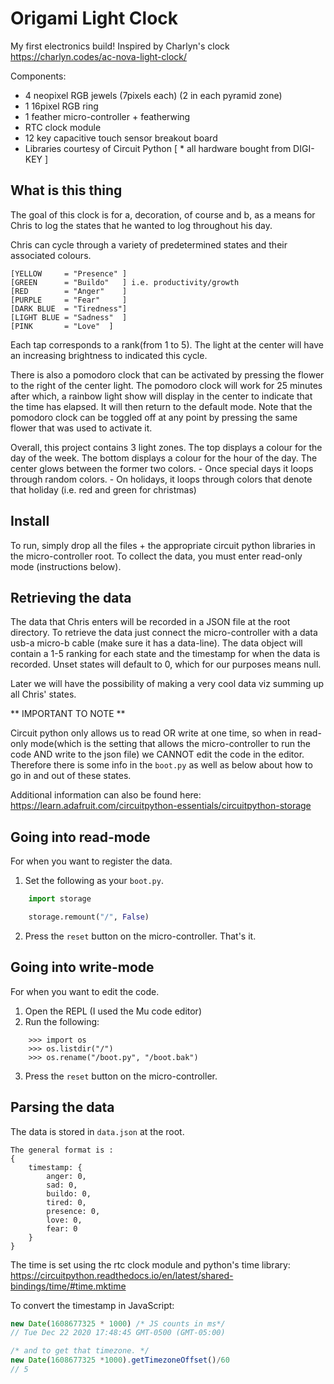 # Origami Light Clock

My first electronics build! Inspired by Charlyn's clock https://charlyn.codes/ac-nova-light-clock/

Components:

- 4 neopixel RGB jewels (7pixels each) (2 in each pyramid zone)
- 1 16pixel RGB ring
- 1 feather micro-controller + featherwing
- RTC clock module
- 12 key capacitive touch sensor breakout board
- Libraries courtesy of Circuit Python
  [ * all hardware bought from DIGI-KEY ]

## What is this thing

The goal of this clock is for a, decoration, of course and b, as a means for Chris to log the states that he wanted to log throughout his day.

Chris can cycle through a variety of predetermined states and their associated colours.

```
[YELLOW     = "Presence" ]
[GREEN      = "Buildo"   ] i.e. productivity/growth
[RED        = "Anger"    ]
[PURPLE     = "Fear"     ]
[DARK BLUE  = "Tiredness"]
[LIGHT BLUE = "Sadness"  ]
[PINK       = "Love"  ]
```

Each tap corresponds to a rank(from 1 to 5). The light at the center will have an increasing brightness to indicated this cycle.

There is also a pomodoro clock that can be activated by pressing the flower to the right of the center light. The pomodoro clock will work for 25 minutes after which, a rainbow light show will display in the center to indicate that the time has elapsed. It will then return to the default mode. Note that the pomodoro clock can be toggled off at any point by pressing the same flower that was used to activate it.

Overall, this project contains 3 light zones.
The top displays a colour for the day of the week.
The bottom displays a colour for the hour of the day.
The center glows between the former two colors. - Once special days it loops through random colors. - On holidays, it loops through colors that denote that holiday (i.e. red and green for christmas)

## Install

To run, simply drop all the files + the appropriate circuit python libraries in the micro-controller root. To collect the data, you must enter read-only mode (instructions below).

## Retrieving the data

The data that Chris enters will be recorded in a JSON file at the root directory. To retrieve the data just connect the micro-controller with a data usb-a micro-b cable (make sure it has a data-line). The data object will contain a 1-5 ranking for each state and the timestamp for when the data is recorded. Unset states will default to 0, which for our purposes means null.

Later we will have the possibility of making a very cool data viz summing up all Chris' states.

** IMPORTANT TO NOTE **

Circuit python only allows us to read OR write at one time, so when in read-only mode(which is the setting that allows the micro-controller to run the code AND write to the json file) we CANNOT edit the code in the editor. Therefore there is some info in the `boot.py` as well as below about how to go in and out of these states.

Additional information can also be found here:
https://learn.adafruit.com/circuitpython-essentials/circuitpython-storage

## Going into read-mode

For when you want to register the data.

1. Set the following as your `boot.py`.

```python
    import storage

    storage.remount("/", False)
```

2. Press the `reset` button on the micro-controller. That's it.

## Going into write-mode

For when you want to edit the code.

1. Open the REPL (I used the Mu code editor)
2. Run the following:

```
    >>> import os
    >>> os.listdir("/")
    >>> os.rename("/boot.py", "/boot.bak")
```

3. Press the `reset` button on the micro-controller.

## Parsing the data

The data is stored in `data.json` at the root.

```
The general format is :
{
    timestamp: {
        anger: 0,
        sad: 0,
        buildo: 0,
        tired: 0,
        presence: 0,
        love: 0,
        fear: 0
    }
}

```

The time is set using the rtc clock module and python's time library: https://circuitpython.readthedocs.io/en/latest/shared-bindings/time/#time.mktime

To convert the timestamp in JavaScript:

```JavaScript
new Date(1608677325 * 1000) /* JS counts in ms*/
// Tue Dec 22 2020 17:48:45 GMT-0500 (GMT-05:00)

/* and to get that timezone. */
new Date(1608677325 *1000).getTimezoneOffset()/60
// 5
```
